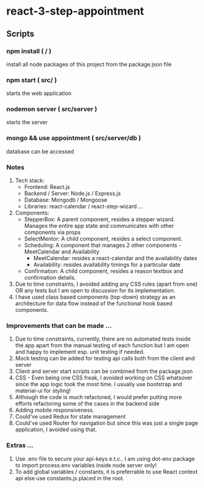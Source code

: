 # react-3-step-appointment

## Scripts

### npm install ( / )
install all node packages of this project from the package.json file

### npm start ( src/ )
starts the web application

### nodemon server ( src/server )
starts the server

### mongo && use appointment ( src/server/db )
database can be accessed

### Notes
1. Tech stack:
    - Frontend: React.js
    - Backend / Server: Node.js / Express.js
    - Database: Mongodb / Mongoose
    - Libraries: react-calendar / react-step-wizard ...
2. Components:
    - StepperBox: A parent component, resides a stepper wizard. Manages the entire app state and communicates with other components via props
    - SelectMentor: A child component, resides a select component.
    - Scheduling: A component that manages 2 other components - MeetCalendar and Availability
        - MeetCalendar: resides a react-calendar and the availability dates
        - Availability: resides availability timings for a particular date
    - Confirmation: A child component, resides a reason textbox and confirmation details.
2. Due to time constraints, I avoided adding any CSS rules (apart from one) OR any tests but I am open to discussion for its implementation.
3. I have used class based components (top-down) strategy as an architecture for data flow instead of the functional hook based components.

### Improvements that can be made ...
1. Due to time constraints, currently, there are no automated tests inside the app apart from the manual testing of each function but I am open and happy to implement esp. unit testing if needed.
2. Mock testing can be added for testing api calls both from the client and server
3. Client and server start scripts can be combined from the package.json
4. CSS - Even being one CSS freak, I avoided working on CSS whatsover since the app logic took the most time. I usually
    use bootstrap and material-ui for styling!
5. Although the code is much refactored, I would prefer putting more efforts refactoring some of the cases in the backend side
6. Adding mobile responsiveness.
7. Could've used Redux for state management
8. Could've used Router for navigation but since this was just a single page application, I avoided using that.

### Extras ...
1. Use .env file to secure your api-keys e.t.c.. I am using dot-env package to import process.env variables inside node server only!
2. To add global variables / constants, it is preferrable to use React context api else use constants.js placed in the root.

